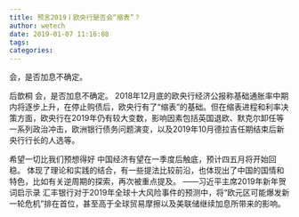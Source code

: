 ```yaml
---
title: 预言2019丨欧央行是否会“缩表”？
author: wetech
date: 2019-01-07 11:16:08
tags: 
categories: 
---
```

会，是否加息不确定。
<!-- more -->
后歆桐
会，是否加息不确定。
2018年12月底的欧央行经济公报称基础通胀率中期内将逐步上升，在停止购债后，欧央行有了“缩表”的基础。但在缩表进程和利率决策方面，欧央行在2019年仍有较大变数，影响因素包括英国退欧、默克尔卸任等一系列政治冲击，欧洲银行债务问题演变，以及2019年10月德拉吉任期结束后新央行行长的人选等。
 
 
希望一切比我们预想得好
中国经济有望在一季度后触底，预计四五月将开始回稳。
体现了理论和实践的结合，有一些提法比较前沿，也体现出了中国的国情和特色，比如有关逆周期的探索，再次被重点提及。
——习近平主席2019年新年贺词启示录
汇丰银行对于2019年全球十大风险事件的预测中，将“欧元区可能爆发新一轮危机”排在首位，甚至高于全球贸易摩擦以及美联储继续加息所带来的影响。
